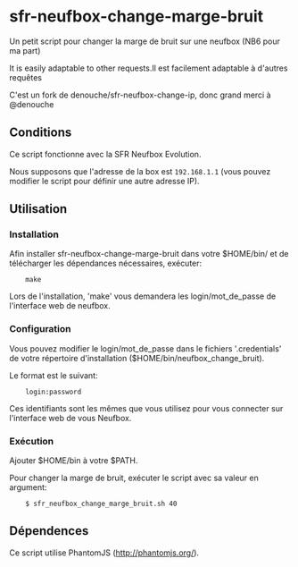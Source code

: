 sfr-neufbox-change-marge-bruit
=====================
Un petit script pour changer la marge de bruit sur une neufbox (NB6 pour ma part)

It is easily adaptable to other requests.Il est facilement adaptable à d'autres requêtes

C'est un fork de denouche/sfr-neufbox-change-ip, donc grand merci à @denouche

Conditions
------------

Ce script fonctionne avec la SFR Neufbox Evolution.

Nous supposons que l'adresse de la box est `192.168.1.1` (vous pouvez modifier le script pour définir une autre adresse IP).

Utilisation
-----

### Installation

Afin installer sfr-neufbox-change-marge-bruit dans votre $HOME/bin/ et de télécharger les dépendances nécessaires, exécuter:

```
    make
```

Lors de l'installation, 'make' vous demandera les login/mot_de_passe de l'interface web de neufbox.

### Configuration

Vous pouvez modifier le login/mot_de_passe dans le fichiers '.credentials' de votre répertoire d'installation ($HOME/bin/neufbox_change_bruit).

Le format est le suivant:

```
    login:password
```

Ces identifiants sont les mêmes que vous utilisez pour vous connecter sur l'interface web de vous Neufbox.

### Exécution
Ajouter $HOME/bin à votre $PATH.

Pour changer la marge de bruit, exécuter le script avec sa valeur en argument:

```
    $ sfr_neufbox_change_marge_bruit.sh 40
```

Dépendences
-----

Ce script utilise PhantomJS (http://phantomjs.org/).
